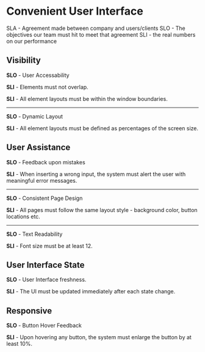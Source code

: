 # Convenient User Interface
SLA - Agreement made between company and users/clients
SLO - The objectives our team must hit to meet that agreement
SLI - the real numbers on our performance

## Visibility
**SLO** - User Accessability

**SLI** - Elements must not overlap.

**SLI** - All element layouts must be within the window boundaries.

---
**SLO** - Dynamic Layout

**SLI** - All element layouts must be defined as percentages of the screen size.

## User Assistance
**SLO** - Feedback upon mistakes

**SLI** - When inserting a wrong input, the system must alert the user with meaningful error messages.

---
**SLO** - Consistent Page Design

**SLI** - All pages must follow the same layout style - background color, button locations etc.

---
**SLO** - Text Readability

**SLI** - Font size must be at least 12.

## User Interface State
**SLO** - User Interface freshness.

**SLI** - The UI must be updated immediately after each state change.

## Responsive
**SLO** - Button Hover Feedback

**SLI** - Upon hovering any button, the system must enlarge the button by at least 10%.
